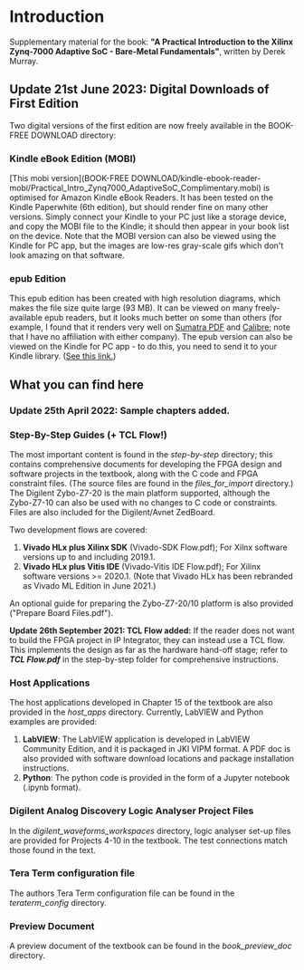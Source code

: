 # Introduction
Supplementary material for the book: **"A Practical Introduction to the Xilinx Zynq-7000 Adaptive SoC - Bare-Metal Fundamentals"**, written by Derek Murray.

## Update 21st June 2023: Digital Downloads of First Edition
Two digital versions of the first edition are now freely available in the BOOK-FREE DOWNLOAD directory:

### Kindle eBook Edition (MOBI)
[This mobi version](BOOK-FREE DOWNLOAD/kindle-ebook-reader-mobi/Practical_Intro_Zynq7000_AdaptiveSoC_Complimentary.mobi) is optimised for Amazon Kindle eBook Readers. It has been tested on the Kindle Paperwhite (6th edition), but should render fine on many other versions. Simply connect your Kindle to your PC just like a storage device, and copy the MOBI file to the Kindle; it should then appear in your book list on the device. Note that the MOBI version can also be viewed using the Kindle for PC app, but the images are low-res gray-scale gifs which don't look amazing on that software.

### epub Edition
This epub edition has been created with high resolution diagrams, which makes the file size quite large (93 MB). It can be viewed on many freely-available epub readers, but it looks much better on some than others (for example, I found that it renders very well on [Sumatra PDF](https://www.sumatrapdfreader.org/free-pdf-reader) and [Calibre](https://calibre-ebook.com/); note that I have no affiliation with either company). The epub version can also be viewed on the Kindle for PC app - to do this, you need to send it to your Kindle library. ([See this link.](https://www.amazon.com/sendtokindle))



## What you can find here
### Update 25th April 2022: Sample chapters added.

### Step-By-Step Guides (+ TCL Flow!)
The most important content is found in the *step-by-step* directory; this contains comprehensive documents for developing the FPGA design and software projects in the textbook, along with the C code and FPGA constraint files. (The source files are found in the *files_for_import* directory.) The Digilent Zybo-Z7-20 is the main platform supported, although the Zybo-Z7-10 can also be used with no changes to C code or constraints. Files are also included for the Digilent/Avnet ZedBoard.

Two development flows are covered: 
1. **Vivado HLx plus Xilinx SDK** (Vivado-SDK Flow.pdf); For Xilnx software versions up to and including 2019.1.
1. **Vivado HLx plus Vitis IDE** (Vivado-Vitis IDE Flow.pdf); For Xilinx software versions >= 2020.1. (Note that Vivado HLx has been rebranded as Vivado ML Edition in June 2021.)

An optional guide for preparing the Zybo-Z7-20/10 platform is also provided ("Prepare Board Files.pdf").

**Update 26th September 2021: TCL Flow added:**
If the reader does not want to build the FPGA project in IP Integrator, they can instead use a TCL flow. This implements the design as far as the hardware hand-off stage; refer to ***TCL Flow.pdf*** in the step-by-step folder for comprehensive instructions.

### Host Applications
The host applications developed in Chapter 15 of the textbook are also provided in the *host_apps* directory. Currently, LabVIEW and Python examples are provided:
1. **LabVIEW**: The LabVIEW application is developed in LabVIEW Community Edition, and it is packaged in JKI VIPM format. A PDF doc is also provided with software download locations and package installation instructions.
2. **Python**: The python code is provided in the form of a Jupyter notebook (.ipynb format).

### Digilent Analog Discovery Logic Analyser Project Files
In the *digilent_waveforms_workspaces* directory, logic analyser set-up files are provided for Projects 4-10 in the textbook. The test connections match those found in the text.

### Tera Term configuration file
The authors Tera Term configuration file can be found in the *teraterm_config* directory.

### Preview Document
A preview document of the textbook can be found in the *book_preview_doc* directory.




